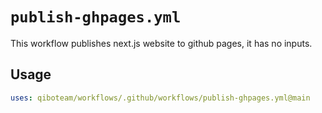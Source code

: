 # `publish-ghpages.yml`

This workflow publishes next.js website to github pages, it has no inputs.

## Usage

```yaml
uses: qiboteam/workflows/.github/workflows/publish-ghpages.yml@main
```
